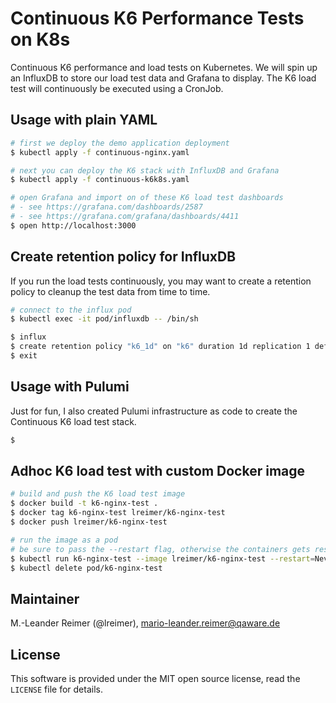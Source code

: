 # Continuous K6 Performance Tests on K8s

Continuous K6 performance and load tests on Kubernetes. We will spin up an InfluxDB to
store our load test data and Grafana to display. The K6 load test will continuously be
executed using a CronJob.

## Usage with plain YAML

```bash
# first we deploy the demo application deployment
$ kubectl apply -f continuous-nginx.yaml

# next you can deploy the K6 stack with InfluxDB and Grafana
$ kubectl apply -f continuous-k6k8s.yaml

# open Grafana and import on of these K6 load test dashboards
# - see https://grafana.com/dashboards/2587
# - see https://grafana.com/grafana/dashboards/4411
$ open http://localhost:3000
```

## Create retention policy for InfluxDB

If you run the load tests continuously, you may want to create a retention policy to cleanup the test data from time to time.

```bash
# connect to the influx pod
$ kubectl exec -it pod/influxdb -- /bin/sh

$ influx
$ create retention policy "k6_1d" on "k6" duration 1d replication 1 default
$ exit
```

## Usage with Pulumi

Just for fun, I also created Pulumi infrastructure as code to create the Continuous K6 load test stack.

```bash
$ 
```

## Adhoc K6 load test with custom Docker image

```bash
# build and push the K6 load test image
$ docker build -t k6-nginx-test .
$ docker tag k6-nginx-test lreimer/k6-nginx-test
$ docker push lreimer/k6-nginx-test

# run the image as a pod
# be sure to pass the --restart flag, otherwise the containers gets restarted
$ kubectl run k6-nginx-test --image lreimer/k6-nginx-test --restart=Never --attach
$ kubectl delete pod/k6-nginx-test
```

## Maintainer

M.-Leander Reimer (@lreimer), <mario-leander.reimer@qaware.de>

## License

This software is provided under the MIT open source license, read the `LICENSE` file for details.
